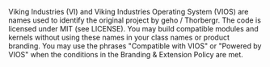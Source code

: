 Viking Industries (VI) and Viking Industries Operating System (VIOS) are names
used to identify the original project by geho / Thorbergr. The code is licensed
under MIT (see LICENSE). You may build compatible modules and kernels without
using these names in your class names or product branding. You may use the
phrases "Compatible with VIOS" or "Powered by VIOS" when the conditions in the
Branding & Extension Policy are met.

